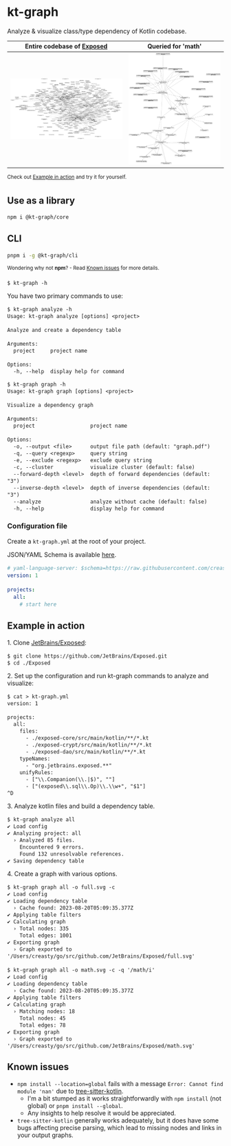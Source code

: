 # kt-graph

Analyze & visualize class/type dependency of Kotlin codebase.

| Entire codebase of [Exposed](https://github.com/JetBrains/Exposed) | Queried for 'math' |
|---|---|
| ![](./example/exposed_full.svg) | ![](./example/exposed_queried.svg) |

<sup>Check out [Example in action](#example-in-action) and try it for yourself.</sup>

## Use as a library

```sh
npm i @kt-graph/core
```

## CLI

```sh
pnpm i -g @kt-graph/cli
```
<sup>Wondering why not **npm**? - Read [Known issues](#known-issues) for more details.</sup>

```sh-session
$ kt-graph -h
```

You have two primary commands to use:

```sh-session
$ kt-graph analyze -h
Usage: kt-graph analyze [options] <project>

Analyze and create a dependency table

Arguments:
  project     project name

Options:
  -h, --help  display help for command
```

```sh-session
$ kt-graph graph -h
Usage: kt-graph graph [options] <project>

Visualize a dependency graph

Arguments:
  project                  project name

Options:
  -o, --output <file>      output file path (default: "graph.pdf")
  -q, --query <regexp>     query string
  -e, --exclude <regexp>   exclude query string
  -c, --cluster            visualize cluster (default: false)
  --forward-depth <level>  depth of forward dependencies (default: "3")
  --inverse-depth <level>  depth of inverse dependencies (default: "3")
  --analyze                analyze without cache (default: false)
  -h, --help               display help for command
```

### Configuration file

Create a `kt-graph.yml` at the root of your project.

JSON/YAML Schema is available [here](https://raw.githubusercontent.com/creasty/kt-graph/master/config-schema.json).

```yml
# yaml-language-server: $schema=https://raw.githubusercontent.com/creasty/kt-graph/master/config-schema.json
version: 1

projects:
  all:
    # start here
```

## Example in action

1\. Clone [JetBrains/Exposed](https://github.com/JetBrains/Exposed):

```sh-session
$ git clone https://github.com/JetBrains/Exposed.git
$ cd ./Exposed
```

2\. Set up the configuration and run kt-graph commands to analyze and visualize:

```sh-session
$ cat > kt-graph.yml
version: 1

projects:
  all:
    files:
      - ./exposed-core/src/main/kotlin/**/*.kt
      - ./exposed-crypt/src/main/kotlin/**/*.kt
      - ./exposed-dao/src/main/kotlin/**/*.kt
    typeNames:
      - "org.jetbrains.exposed.**"
    unifyRules:
      - ["\\.Companion(\\.|$)", ""]
      - ["(exposed\\.sql\\.Op)\\.\\w+", "$1"]
^D
```

3\. Analyze kotlin files and build a dependency table.

```sh-session
$ kt-graph analyze all
✔ Load config
✔ Analyzing project: all
  › Analyzed 85 files.
    Encountered 9 errors.
    Found 132 unresolvable references.
✔ Saving dependency table
```

4\. Create a graph with various options.

```sh-session
$ kt-graph graph all -o full.svg -c
✔ Load config
✔ Loading dependency table
  › Cache found: 2023-08-20T05:09:35.377Z
✔ Applying table filters
✔ Calculating graph
  › Total nodes: 335
    Total edges: 1001
✔ Exporting graph
  › Graph exported to '/Users/creasty/go/src/github.com/JetBrains/Exposed/full.svg'

$ kt-graph graph all -o math.svg -c -q '/math/i'
✔ Load config
✔ Loading dependency table
  › Cache found: 2023-08-20T05:09:35.377Z
✔ Applying table filters
✔ Calculating graph
  › Matching nodes: 18
    Total nodes: 45
    Total edges: 78
✔ Exporting graph
  › Graph exported to '/Users/creasty/go/src/github.com/JetBrains/Exposed/math.svg'
```

## Known issues

- `npm install --location=global` fails with a message `Error: Cannot find module 'nan'` due to [tree-sitter-kotlin](https://github.com/fwcd/tree-sitter-kotlin/blob/06a2f6e71c7fcac34addcbf2a4667adad1b9c5a7/package.json#L8).
    - I'm a bit stumped as it works straightforwardly with `npm install` (not global) or `pnpm install --global`.
    - Any insights to help resolve it would be appreciated.
- `tree-sitter-kotlin` generally works adequately, but it does have some bugs affecting precise parsing, which lead to missing nodes and links in your output graphs.

